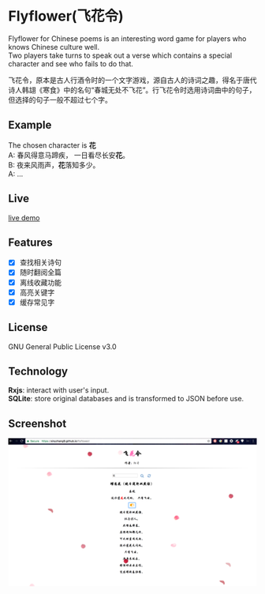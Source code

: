 # Flyflower(飞花令)
Flyflower for Chinese poems is an interesting word game for players who knows Chinese culture well.  
Two players take turns to speak out a verse which contains a special character and see who fails to do that.  

飞花令，原本是古人行酒令时的一个文字游戏，源自古人的诗词之趣，得名于唐代诗人韩翃《寒食》中的名句“春城无处不飞花”。行飞花令时选用诗词曲中的句子，但选择的句子一般不超过七个字。  
## Example
The chosen character is **花**  
A: 春风得意马蹄疾， 一日看尽长安**花**。    
B: 夜来风雨声，**花**落知多少。  
A: ...

## Live
[live demo](https://xinyzhang9.github.io/flyflower/)
## Features
- [x] 查找相关诗句
- [x] 随时翻阅全篇
- [x] 离线收藏功能
- [x] 高亮关键字
- [x] 缓存常见字

## License
GNU General Public License v3.0
## Technology
**Rxjs**: interact with user's input.  
**SQLite**: store original databases and is transformed to JSON before use.  

## Screenshot
![alt tag](https://raw.githubusercontent.com/xinyzhang9/flyflower/master/screen.png)
